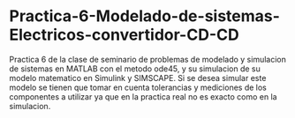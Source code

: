 # Practica-6-Modelado-de-sistemas-Electricos-convertidor-CD-CD
Practica 6 de la clase de seminario de problemas de modelado y simulacion de sistemas en MATLAB con el metodo ode45, y su simulacion de su modelo matematico en Simulink y SIMSCAPE.
Si se desea simular este modelo se tienen que tomar en cuenta tolerancias y mediciones de los componentes a utilizar ya que en la practica real no es exacto como en la simulacion.
